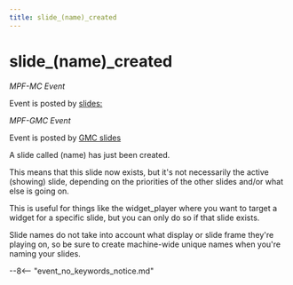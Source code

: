 ```yaml
---
title: slide_(name)_created
---
```


# slide_(name)\_created


*MPF-MC Event*

Event is posted by [slides:](../config/slides.md)

*MPF-GMC Event*

Event is posted by [GMC slides](../gmc/reference/mpf-slide.md)


A slide called (name) has just been created.

This means that this slide now exists, but it's not necessarily the
active (showing) slide, depending on the priorities of the other slides
and/or what else is going on.

This is useful for things like the widget_player where you want to
target a widget for a specific slide, but you can only do so if that
slide exists.

Slide names do not take into account what display or slide frame
they're playing on, so be sure to create machine-wide unique names when
you're naming your slides.

--8<-- "event_no_keywords_notice.md"
